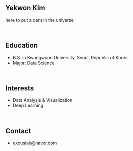 ## Yekwon Kim
here to put a dent in the universe

<br>

## Education
- B.S. in Kwangwoon University, Seoul, Republic of Korea
- Major: Data Science 

<br>

## Interests
- Data Analysis & Visualization
- Deep Learning

<br>

## Contact
- exousiak@naver.com 

<br>
<br>
<br>


<!--
**exousiak/exousiak** is a ✨ _special_ ✨ repository because its `README.md` (this file) appears on your GitHub profile.

Here are some ideas to get you started:

- 🔭 I’m currently working on ...
- 🌱 I’m currently learning ...
- 👯 I’m looking to collaborate on ...
- 🤔 I’m looking for help with ...
- 💬 Ask me about ...
- 📫 How to reach me: ...
- 😄 Pronouns: ...
- ⚡ Fun fact: ...
-->
